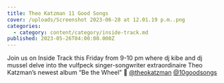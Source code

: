 ```yaml
---
title: Theo Katzman 11 Good Songs
cover: /uploads/Screenshot 2023-06-28 at 12.01.19 p.m..png
categories:
  - category: content/category/inside-track.md
published: 2023-05-26T04:00:00.000Z
---
```


Join us on Inside Track this Friday from 9-10 pm where dj kibe and dj mussel delve into the vulfpeck singer-songwriter extraordinaire Theo Katzman’s newest album “Be the Wheel” 🛞 [@theokatzman](https://www.instagram.com/theokatzman/) [@10goodsongs](https://www.instagram.com/10goodsongs/)
